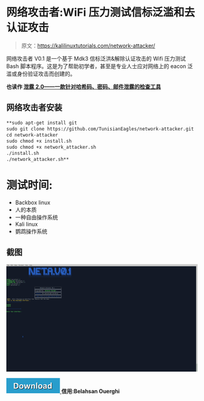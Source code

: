 # 网络攻击者:WiFi 压力测试信标泛滥和去认证攻击

> 原文：<https://kalilinuxtutorials.com/network-attacker/>

网络攻击者 V0.1 是一个基于 Mdk3 信标泛洪&解除认证攻击的 Wifi 压力测试 Bash 脚本程序。这是为了帮助初学者，甚至是专业人士应对网络上的 eacon 泛滥或身份验证攻击而创建的。

**也读作 [泄露 2.0——一款针对哈希码、密码、邮件泄露的检查工具](https://kalilinuxtutorials.com/leaked-2-0-checking-tool-for-hash-codes/)**

## **网络攻击者安装**

```
**sudo apt-get install git
sudo git clone https://github.com/TunisianEagles/network-attacker.git
cd network-attacker
sudo chmod +x install.sh
sudo chmod +x network_attacker.sh
./install.sh
./network_attacker.sh**
```

# 测试时间:

*   Backbox linux
*   人的本质
*   一种自由操作系统
*   Kali linux
*   鹦鹉操作系统

## **截图**

![](img//928c0b0c5bcf9dd4bb934ef8390c5457.png)

[![](img//d861a9096555aeb1980fc054015933d7.png) ](https://github.com/TunisianEagles/network-attacker) **信用:Belahsan Ouerghi**